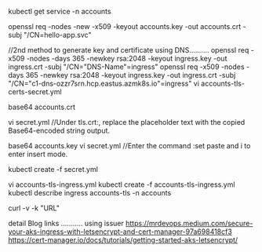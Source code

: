 kubectl get service -n accounts


openssl req -nodes -new -x509 -keyout accounts.key -out accounts.crt -subj "/CN=hello-app.svc"

//2nd method to generate key and certificate using DNS.......... 
openssl req -x509 -nodes -days 365 -newkey rsa:2048 -keyout ingress.key -out ingress.crt -subj "/CN="DNS-Name"=ingress"
openssl req -x509 -nodes -days 365 -newkey rsa:2048 -keyout ingress.key -out ingress.crt -subj "/CN="c1-dns-ozzr7srn.hcp.eastus.azmk8s.io"=ingress"
vi accounts-tls-certs-secret.yml


base64 accounts.crt


vi secret.yml
//Under tls.crt:, replace the placeholder text with the copied Base64-encoded string output.


base64 accounts.key
vi secret.yml
//Enter the command :set paste and i to enter insert mode.


kubectl create -f secret.yml

vi accounts-tls-ingress.yml
kubectl create -f accounts-tls-ingress.yml
kubectl describe ingress accounts-tls -n accounts

curl -v -k "URL"

detail Blog links	...........
using issuer
https://mrdevops.medium.com/secure-your-aks-ingress-with-letsencrypt-and-cert-manager-97a698418cf3
https://cert-manager.io/docs/tutorials/getting-started-aks-letsencrypt/
